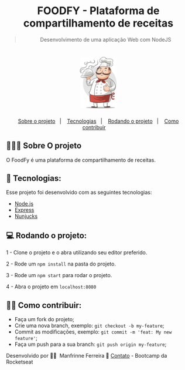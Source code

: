 
<div align="center">

# FOODFY - Plataforma de compartilhamento de receitas

> Desenvolvimento de uma aplicação Web com NodeJS
</div>

<h1 align="center">
    <img alt="FOODFY" title="FOODFY" src=".github/logo-chef.png" width="20%"/>
</h1>

<p align="center">
  <a href="#-sobre-o-projeto">Sobre o projeto</a>&nbsp;&nbsp;&nbsp;|&nbsp;&nbsp;&nbsp;
  <a href="#-tecnologias">Tecnologias</a>&nbsp;&nbsp;&nbsp;|&nbsp;&nbsp;&nbsp;
  <a href="#-rodando-o-projeto">Rodando o projeto</a>&nbsp;&nbsp;&nbsp;|&nbsp;&nbsp;&nbsp;
  <a href="#-como-contribuir">Como contribuir</a>&nbsp;&nbsp;&nbsp;&nbsp;&nbsp;&nbsp;
  
</p>

## 👨🏻‍💻 Sobre O projeto

O FoodFy é uma plataforma de compartilhamento de receitas.

## 🚀 Tecnologias:

Esse projeto foi desenvolvido com as seguintes tecnologias:

- [Node.js](https://nodejs.org/en/)
- [Express](https://expressjs.com/pt-br/)
- [Nunjucks](https://mozilla.github.io/nunjucks/)

## 💻 Rodando o projeto:

1 - Clone o projeto e o abra utilizando seu editor preferido.

2 - Rode um `npm install` na pasta do projeto.

3 - Rode um `npm start` para rodar o projeto.

4 - Abra o projeto em `localhost:8080`

## 👨‍🏫 Como contribuir:

-  Faça um fork do projeto;
-  Crie uma nova branch, exemplo: `git checkout -b my-feature`;
-  Commit as modificações, exemplo: `git commit -m 'feat: My new feature'`;
-  Faça um push para a sua branch: `git push origin my-feature`;


Desenvolvido por 🧗‍♂️&nbsp; Manfrinne Ferreira 🥇 [Contato](https://www.linkedin.com/in/manfrinne-ferreira-6033121a7/) - Bootcamp da Rocketseat
